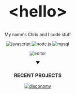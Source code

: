 <style>
    .header {
        display: block;
        margin-top: 1.5rem;
        margin-bottom: 2.25rem;
        font-size: 3.25rem;
    }
</style>

<center>

## **<span class="header">&lt;hello&gt;</span>**

My name's Chris and I code stuff

![javascript](https://img.shields.io/badge/-JavaScript-f7df1e?logo=javascript&logoColor=gray) ![node.js](https://img.shields.io/badge/-Node.js-68A063?logo=node.js&logoColor=white) ![mysql](https://img.shields.io/badge/-MySQL-00758F?logo=mysql&logoColor=white)

![editor](https://img.shields.io/badge/Editor-VS%20Code-0078d7?logo=visualstudio&logocolor=white)

**&#9660;**

### **RECENT PROJECTS**

[![disconomy](https://img.shields.io/badge/Discord%20Bot-Disconomy-teal?logo=discord&logoColor=white)](https://github.com/stettdev/disconomy)

[![]()]()

</center>